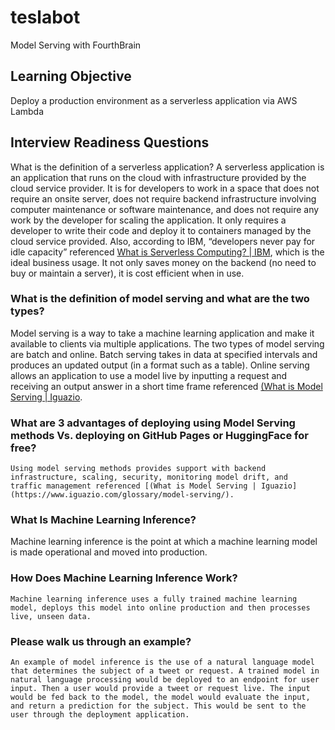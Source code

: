 # teslabot
Model Serving with FourthBrain


## Learning Objective
Deploy a production environment as a serverless application via AWS Lambda

## Interview Readiness Questions
What is the definition of a serverless application?
A serverless application is an application that runs on the cloud with infrastructure provided by the cloud service provider. It is for developers to work in a space that does not require an onsite server, does not require backend infrastructure involving computer maintenance or software maintenance, and does not require any work by the developer for scaling the application. It only requires a developer to write their code and deploy it to containers managed by the cloud service provided. Also, according to IBM, “developers never pay for idle capacity” referenced [What is Serverless Computing? | IBM](https://www.ibm.com/cloud/learn/serverless), which is the ideal business usage. It not only saves money on the backend (no need to buy or maintain a server), it is cost efficient when in use.

### What is the definition of model serving and what are the two types?
Model serving is a way to take a machine learning application and make it available to clients via multiple applications. The two types of model serving are batch and online. Batch serving takes in data at specified intervals and produces an updated output (in a format such as a table). Online serving allows an application to use a model live by inputting a request and receiving an output answer in a short time frame referenced [(What is Model Serving | Iguazio](https://www.iguazio.com/glossary/model-serving/).

### What are 3 advantages of deploying using Model Serving methods Vs. deploying on GitHub Pages or HuggingFace for free?
	Using model serving methods provides support with backend infrastructure, scaling, security, monitoring model drift, and  traffic management referenced [(What is Model Serving | Iguazio](https://www.iguazio.com/glossary/model-serving/).

### What Is Machine Learning Inference? 
Machine learning inference is the point at which a machine learning model is made operational and moved into production.

### How Does Machine Learning Inference Work? 
	Machine learning inference uses a fully trained machine learning model, deploys this model into online production and then processes live, unseen data.

### Please walk us through an example?
	An example of model inference is the use of a natural language model that determines the subject of a tweet or request. A trained model in natural language processing would be deployed to an endpoint for user input. Then a user would provide a tweet or request live. The input would be fed back to the model, the model would evaluate the input, and return a prediction for the subject. This would be sent to the user through the deployment application.

